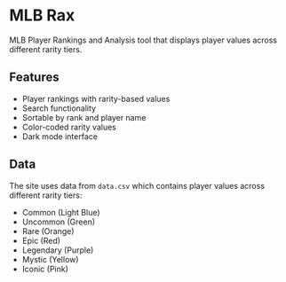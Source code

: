 # MLB Rax

MLB Player Rankings and Analysis tool that displays player values across different rarity tiers.

## Features
- Player rankings with rarity-based values
- Search functionality
- Sortable by rank and player name
- Color-coded rarity values
- Dark mode interface

## Data
The site uses data from `data.csv` which contains player values across different rarity tiers:
- Common (Light Blue)
- Uncommon (Green)
- Rare (Orange)
- Epic (Red)
- Legendary (Purple)
- Mystic (Yellow)
- Iconic (Pink) 
